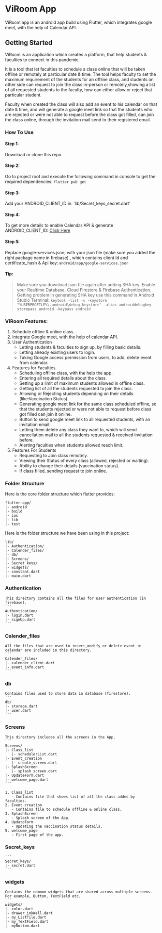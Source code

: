 # ViRoom App

ViRoom app is an android app build using Flutter, which integrates google meet, with the help of Calendar API.



## Getting Started

ViRoom is an application which creates a platform, that help students & faculties to connect in this pandemic.

It is a tool that let faculties to schedule a class online that will be taken offline or remotely at particular
date & time. The tool helps faculty to set the maximum requirement of the students for an offline class,
and students on other side can request to join the class in-person or remotely,showing a list of all
requested students to the faculty, how can either allow or reject that particular student.

Faculty when created the class will also add an event to his calendar on that date & time, and will generate a google
meet link so that the students who are rejected or were not able to request before the class got filled,
can join the class online, through the invitation mail send to their registered email.


### How To Use

#### Step 1:
Download or clone this repo

#### Step 2:
Go to project root and execute the following command in console to get the required dependencies:
`flutter pub get`

#### Step 3:
Add your ANDROID_CLIENT_ID in:
'lib/Secret_keys_secret.dart'

#### Step 4:
To get more details to enable Calendar API & generate ANDROID_CLIENT_ID:
[Click Here](https://blog.codemagic.io/google-meet-events-in-flutter/)

#### Step 5:
Replace google-services.json, with your json file (make sure you added the
right package name in firebase) , which contains client Id and certificate_hash & Api key:
`android/app/google-services.json`

#### Tip:
> Make sure you download json file again after adding SHA key.
> Enable your Realtime Database, Cloud Firestore & Firebase Authentication.
> Getting problem in generating SHA key use this command in Android Studio Terminal:
`keytool -list -v -keystore "%USERPROFILE%\.android\debug.keystore" -alias androiddebugkey -storepass android -keypass android`


### ViRoom Features:

 1. Schedule offline & online class.
 2. Integrate Google meet, with the help of calendar API.
 3. User Authentication
    - Letting students & faculties to sign up, by filling basic details.
    - Letting already existing users to login.
    - Taking Google access permission from users, to add, delete event from calendar.
 4. Features for Faculties
    - Scheduling offline class, with the help the app.
    - Entering all required details about the class.
    - Setting up a limit of maximum students allowed in offline class.
    - Getting list of all the students requested to join the class.
    - Allowing or Rejecting students depending on their details (like:Vaccination Status).
    - Generating google meet link for the same class scheduled offline, so that the students rejected or were not able
    to request before class got filled can join it online.
    - Button to send google meet link to all requested students, with an invitation email.
    - Letting them delete any class they want to, which will send cancellation mail to all the students requested
     & received invitation before.
    - Alerting faculties when students allowed reach limit.
 5. Features For Students
    - Requesting to Join class remotely.
    - Viewing their Status of every class (allowed, rejected or waiting).
    - Ability to change their details (vaccination status).
    - If class filled, sending request to join online.

### Folder Structure
   Here is the core folder structure which flutter provides:
   ```
   flutter-app/
   |- android
   |- build
   |- ios
   |- lib
   |- test
   ```
   Here is the folder structure we have been using in this project:
   ```
   lib/
   |- Authentication/
   |- Calender_files/
   |- db/
   |- Screens/
   |- Secret_keys/
   |- widgets/
   |- constant.dart
   |- main.dart
   ```
### Authentication
    This directory contains all the files for user authentication (in firebase).
    ```
    Authentication/
    |- login.dart
    |- signUp.dart
    ```

### Calender_files
    All the files that are used to insert,modify or delete event in calendar are included in this directory.
    ```
    Calender_files/
    |- calender_client.dart
    |- event_info.dart
    ```

### db
    Contains files used to store data in database (firestore).
    ```
    db/
    |- storage.dart
    |- user.dart
    ```

### Screens
    This directory includes all the screens in the App.
    ```
    Screens/
    |- Class_list
       |- schedulerList.dart
    |- Event_creation
       |- create_screen.dart
    |- SplashScreen
       |- splash_screen.dart
    |- UpdateForm.dart
    |- welcome_page.dart
    ```

    1. Class_list
       - Contains file that shows list of all the class added by faculties.
    2. Event_creation
       - Contains file to schedule offline & online class.
    3. SplashScreen
       - Splash screen of the App.
    4. UpdateForm
       - Updating the vaccination status details.
    5. welcome_page
       - First page of the app.


### Secret_keys
    ```
    Secret_keys/
    |- secret.dart
    ```

### widgets
    Contains the common widgets that are shared across multiple screens. For example, Button, TextField etc.
    ```
    widgets/
    |- color.dart
    |- drawer_inkWell.dart
    |- my_ListTile.dart
    |- my_TextField.dart
    |- myButton.dart



















